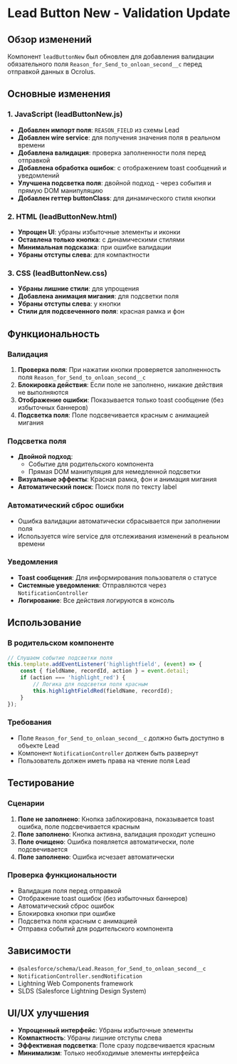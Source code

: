 # Lead Button New - Validation Update

## Обзор изменений

Компонент `leadButtonNew` был обновлен для добавления валидации обязательного поля `Reason_for_Send_to_onloan_second__c` перед отправкой данных в Ocrolus.

## Основные изменения

### 1. JavaScript (leadButtonNew.js)

- **Добавлен импорт поля**: `REASON_FIELD` из схемы Lead
- **Добавлен wire service**: для получения значения поля в реальном времени
- **Добавлена валидация**: проверка заполненности поля перед отправкой
- **Добавлена обработка ошибок**: с отображением toast сообщений и уведомлений
- **Улучшена подсветка поля**: двойной подход - через события и прямую DOM манипуляцию
- **Добавлен геттер buttonClass**: для динамического стиля кнопки

### 2. HTML (leadButtonNew.html)

- **Упрощен UI**: убраны избыточные элементы и иконки
- **Оставлена только кнопка**: с динамическими стилями
- **Минимальная подсказка**: при ошибке валидации
- **Убраны отступы слева**: для компактности

### 3. CSS (leadButtonNew.css)

- **Убраны лишние стили**: для упрощения
- **Добавлена анимация мигания**: для подсветки поля
- **Убраны отступы слева**: у кнопки
- **Стили для подсвеченного поля**: красная рамка и фон

## Функциональность

### Валидация

1. **Проверка поля**: При нажатии кнопки проверяется заполненность поля `Reason_for_Send_to_onloan_second__c`
2. **Блокировка действия**: Если поле не заполнено, никакие действия не выполняются
3. **Отображение ошибки**: Показывается только toast сообщение (без избыточных баннеров)
4. **Подсветка поля**: Поле подсвечивается красным с анимацией мигания

### Подсветка поля

- **Двойной подход**: 
  - Событие для родительского компонента
  - Прямая DOM манипуляция для немедленной подсветки
- **Визуальные эффекты**: Красная рамка, фон и анимация мигания
- **Автоматический поиск**: Поиск поля по тексту label

### Автоматический сброс ошибки

- Ошибка валидации автоматически сбрасывается при заполнении поля
- Используется wire service для отслеживания изменений в реальном времени

### Уведомления

- **Toast сообщения**: Для информирования пользователя о статусе
- **Системные уведомления**: Отправляются через `NotificationController`
- **Логирование**: Все действия логируются в консоль

## Использование

### В родительском компоненте

```javascript
// Слушаем событие подсветки поля
this.template.addEventListener('highlightfield', (event) => {
    const { fieldName, recordId, action } = event.detail;
    if (action === 'highlight_red') {
        // Логика для подсветки поля красным
        this.highlightFieldRed(fieldName, recordId);
    }
});
```

### Требования

- Поле `Reason_for_Send_to_onloan_second__c` должно быть доступно в объекте Lead
- Компонент `NotificationController` должен быть развернут
- Пользователь должен иметь права на чтение поля Lead

## Тестирование

### Сценарии

1. **Поле не заполнено**: Кнопка заблокирована, показывается toast ошибка, поле подсвечивается красным
2. **Поле заполнено**: Кнопка активна, валидация проходит успешно
3. **Поле очищено**: Ошибка появляется автоматически, поле подсвечивается
4. **Поле заполнено**: Ошибка исчезает автоматически

### Проверка функциональности

- Валидация поля перед отправкой
- Отображение toast ошибок (без избыточных баннеров)
- Автоматический сброс ошибок
- Блокировка кнопки при ошибке
- Подсветка поля красным с анимацией
- Отправка событий для родительского компонента

## Зависимости

- `@salesforce/schema/Lead.Reason_for_Send_to_onloan_second__c`
- `NotificationController.sendNotification`
- Lightning Web Components framework
- SLDS (Salesforce Lightning Design System)

## UI/UX улучшения

- **Упрощенный интерфейс**: Убраны избыточные элементы
- **Компактность**: Убраны лишние отступы слева
- **Эффективная подсветка**: Поле сразу подсвечивается красным
- **Минимализм**: Только необходимые элементы интерфейса
